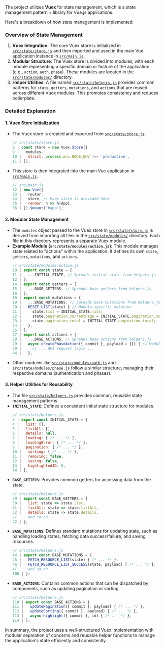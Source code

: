The project utilizes **Vuex** for state management, which is a state management pattern + library for Vue.js applications.

Here's a breakdown of how state management is implemented:

### Overview of State Management

1.  **Vuex Integration**: The core Vuex store is initialized in [`src/state/store.js`](src/state/store.js) and then imported and used in the main Vue application instance in [`src/main.js`](src/main.js:6,34).
2.  **Modular Structure**: The Vuex store is divided into modules, with each module representing a specific domain or feature of the application (e.g., `action`, `auth`, `phase`). These modules are located in the [`src/state/modules/`](src/state/modules/) directory.
3.  **Helper Utilities**: A file named [`src/state/helpers.js`](src/state/helpers.js) provides common patterns for `state`, `getters`, `mutations`, and `actions` that are reused across different Vuex modules. This promotes consistency and reduces boilerplate.

### Detailed Explanation

#### 1. Vuex Store Initialization

*   The Vuex store is created and exported from [`src/state/store.js`](src/state/store.js).
    ```javascript
    // src/state/store.js
    8 | const store = new Vuex.Store({
    9 |   modules,
    10 |   strict: process.env.NODE_ENV !== 'production',
    11 | });
    ```
*   This store is then integrated into the main Vue application in [`src/main.js`](src/main.js).
    ```javascript
    // src/main.js
    32 | new Vue({
    33 |   router,
    34 |   store, // Vuex store is provided here
    35 |   render: h => h(App),
    36 | }).$mount('#app');
    ```

#### 2. Modular State Management

*   The `modules` object passed to the Vuex store in [`src/state/store.js`](src/state/store.js:9) is derived from importing all files in the [`src/state/modules/`](src/state/modules/) directory. Each file in this directory represents a separate Vuex module.
*   **Example Module (`src/state/modules/action.js`):**
    This module manages state related to "actions" within the application. It defines its own `state`, `getters`, `mutations`, and `actions`.
    ```javascript
    // src/state/modules/action.js
    10 | export const state = {
    11 |   ...INITIAL_STATE, // Spreads initial state from helpers.js
    12 | };
    14 | export const getters = {
    15 |   ...BASE_GETTERS, // Spreads base getters from helpers.js
    16 | };
    18 | export const mutations = {
    19 |   ...BASE_MUTATIONS, // Spreads base mutations from helpers.js
    20 |   RESET_LIST(state) { // Module-specific mutation
    21 |     state.list = INITIAL_STATE.list;
    22 |     state.pagination.currentPage = INITIAL_STATE.pagination.currentPage;
    23 |     state.pagination.total = INITIAL_STATE.pagination.total;
    24 |   },
    25 | };
    27 | export const actions = {
    28 |   ...BASE_ACTIONS, // Spreads base actions from helpers.js
    29 |   async createPhaseAction({ commit }, payload = {}) { // Module-specific action
    30 |     // ... API request logic ...
    44 |   },
    ```
*   Other modules like [`src/state/modules/auth.js`](src/state/modules/auth.js) and [`src/state/modules/phase.js`](src/state/modules/phase.js) follow a similar structure, managing their respective domains (authentication and phases).

#### 3. Helper Utilities for Reusability

*   The file [`src/state/helpers.js`](src/state/helpers.js) provides common, reusable state management patterns.
*   **`INITIAL_STATE`**: Defines a consistent initial state structure for modules.
    ```javascript
    // src/state/helpers.js
    3 | export const INITIAL_STATE = {
    4 |   list: [],
    5 |   listAll: [],
    6 |   details: null,
    7 |   loading: { /* ... */ },
    8 |   loadingError: { /* ... */ },
    9 |   pagination: { /* ... */ },
    10 |   sorting: { /* ... */ },
    11 |   removing: false,
    12 |   saving: false,
    13 |   highlightedID: 0,
    14 | };
    ```
*   **`BASE_GETTERS`**: Provides common getters for accessing data from the state.
    ```javascript
    // src/state/helpers.js
    29 | export const BASE_GETTERS = {
    30 |   list: state => state.list,
    31 |   listAll: state => state.listAll,
    32 |   details: state => state.details,
    // ... and so on
    42 | };
    ```
*   **`BASE_MUTATIONS`**: Defines standard mutations for updating state, such as handling loading states, fetching data success/failure, and saving resources.
    ```javascript
    // src/state/helpers.js
    44 | export const BASE_MUTATIONS = {
    45 |   FETCH_RESOURCE_LIST(state) { /* ... */ },
    46 |   FETCH_RESOURCE_LIST_SUCCESS(state, payload) { /* ... */ },
    // ... and so on
    108 | };
    ```
*   **`BASE_ACTIONS`**: Contains common actions that can be dispatched by components, such as updating pagination or sorting.
    ```javascript
    // src/state/helpers.js
    110 | export const BASE_ACTIONS = {
    111 |   updatePagination({ commit }, payload) { /* ... */ },
    112 |   updateSorting({ commit }, payload) { /* ... */ },
    113 |   async highlight({ commit }, id) { /* ... */ },
    114 | };
    ```

In summary, the project uses a well-structured Vuex implementation with modular separation of concerns and reusable helper functions to manage the application's state efficiently and consistently.
